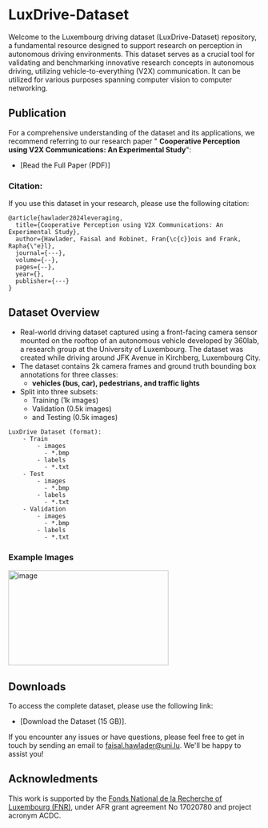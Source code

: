 # LuxDrive-Dataset

Welcome to the Luxembourg driving dataset (LuxDrive-Dataset) repository, a fundamental resource designed to support research on perception in autonomous driving environments. This dataset serves as a crucial tool for validating and benchmarking innovative research concepts in autonomous driving, utilizing vehicle-to-everything (V2X) communication. It can be utilized for various purposes spanning computer vision to computer networking.

## Publication
For a comprehensive understanding of the dataset and its applications, we recommend referring to our research paper " **Cooperative Perception using V2X Communications: An Experimental Study**":
- [Read the Full Paper (PDF)]

### Citation:
If you use this dataset in your research, please use the following citation:

```text
@article{hawlader2024leveraging,
  title={Cooperative Perception using V2X Communications: An Experimental Study},
  author={Hawlader, Faisal and Robinet, Fran{\c{c}}ois and Frank, Rapha{\"e}l},
  journal={---},
  volume={--},
  pages={--},
  year={},
  publisher={---}
}
```
## Dataset Overview
- Real-world driving dataset captured using a front-facing camera sensor mounted on the rooftop of an autonomous vehicle developed by 360lab, a research group at the University of Luxembourg. The dataset was created while driving around JFK Avenue in Kirchberg, Luxembourg City. 
- The dataset contains 2k camera frames and ground truth bounding box annotations for three classes:
  - **vehicles (bus, car), pedestrians, and traffic lights**
- Split into three subsets:
    - Training (1k images)
    - Validation (0.5k images)
    - and Testing (0.5k images)
```text
LuxDrive Dataset (format):
    - Train
        - images
          - *.bmp
        - labels
          - *.txt
    - Test
        - images
          - *.bmp
        - labels
          - *.txt
    - Validation
        - images
          - *.bmp
        - labels
          - *.txt
```
### Example Images
<img height="190" width="320" alt="image" src="https://github.com/FaisalHawlader/LuxDrive-Dataset/assets/43897254/1199af98-36db-4ccb-b729-e7671a6c1bf4)">


## Downloads
To access the complete dataset, please use the following link:
- [Download the Dataset (15 GB)].

If you encounter any issues or have questions, please feel free to get in touch by sending an email to faisal.hawlader@uni.lu. We'll be happy to assist you!
## Acknowledments
This work is supported by the [Fonds National de la Recherche of Luxembourg (FNR)](https://www.fnr.lu/), under AFR grant agreement No 17020780 and project acronym ACDC.
